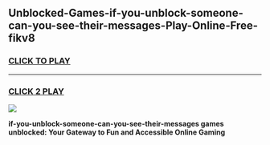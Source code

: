 
## Unblocked-Games-if-you-unblock-someone-can-you-see-their-messages-Play-Online-Free-fikv8
<h3>
<a href="https://premium76.site?title=if-you-unblock-someone-can-you-see-their-messages&ref=26A">CLICK TO PLAY</a></h3>
<hr>

<h3>
<a href="https://premium76.site?title=if-you-unblock-someone-can-you-see-their-messages&ref=26A">CLICK 2 PLAY</a>
  
</h3>

<a href="https://premium76.site?title=if-you-unblock-someone-can-you-see-their-messages&ref=26A"><img src="https://clearcache.store/games.png"></a>


**if-you-unblock-someone-can-you-see-their-messages games unblocked: Your Gateway to Fun and Accessible Online Gaming**
